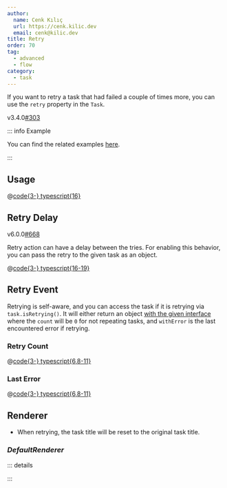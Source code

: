 ```yaml
---
author:
  name: Cenk Kılıç
  url: https://cenk.kilic.dev
  email: cenk@kilic.dev
title: Retry
order: 70
tag:
  - advanced
  - flow
category:
  - task
---
```


If you want to retry a task that had failed a couple of times more, you can use the `retry` property in the `Task`.

<Badge><FontIcon icon="mdi:tag-text-outline" />v3.4.0</Badge><Badge type="warning"><FontIcon icon="mdi:github" /><a href="https://github.com/listr2/listr2/issues/303" target="_blank">#303</a></Badge>

<!-- more -->

::: info Example

You can find the related examples [here](https://github.com/listr2/listr2/tree/master/examples/task-retry.example.ts).

:::

## Usage

@[code{3-} typescript{16}](../../examples/docs/task/retry/basic.ts)

## Retry Delay

<Badge><FontIcon icon="mdi:tag-text-outline"/>v6.0.0</Badge><Badge type="warning"><FontIcon icon="mdi:github"/><a href="https://github.com/listr2/listr2/issues/668" target="_blank">#668</a></Badge>

Retry action can have a delay between the tries. For enabling this behavior, you can pass the retry to the given task as an object.

@[code{3-} typescript{16-19}](../../examples/docs/task/retry/retry-delay.ts)

## Retry Event

Retrying is self-aware, and you can access the task if it is retrying via `task.isRetrying()`. It will either return an object [with the given interface](/api/interfaces/ListrTaskRetry.html) where the `count` will be `0` for not repeating tasks, and `withError` is the last encountered error if retrying.

### Retry Count

@[code{3-} typescript{6,8-11}](../../examples/docs/task/retry/retry-count.ts)

### Last Error

@[code{3-} typescript{6,8-11}](../../examples/docs/task/retry/last-error.ts)

## Renderer

- When retrying, the task title will be reset to the original task title.

### _DefaultRenderer_

::: details

<!-- @include: ../api/interfaces/ListrDefaultRendererOptions.md{265-282} -->

:::
